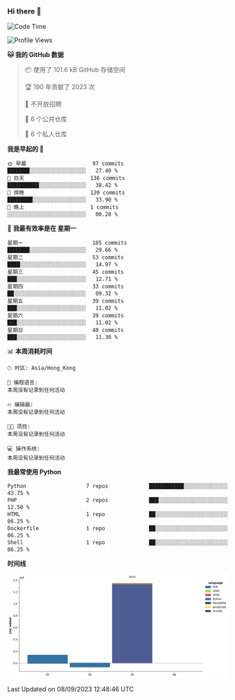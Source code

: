 ### Hi there 👋

<!--
**Mrzqd/Mrzqd** is a ✨ _special_ ✨ repository because its `README.md` (this file) appears on your GitHub profile.

Here are some ideas to get you started:

- 🔭 I’m currently working on ...
- 🌱 I’m currently learning ...
- 👯 I’m looking to collaborate on ...
- 🤔 I’m looking for help with ...
- 💬 Ask me about ...
- 📫 How to reach me: ...
- 😄 Pronouns: ...
- ⚡ Fun fact: ...
-->
<!--START_SECTION:waka-->
![Code Time](http://img.shields.io/badge/Code%20Time-142%20hrs%2044%20mins-blue)

![Profile Views](http://img.shields.io/badge/%E4%B8%AA%E4%BA%BA%E8%B5%84%E6%96%99%E8%A7%82%E7%9C%8B%E6%AC%A1%E6%95%B0-12-blue)

**🐱 我的 GitHub 数据** 

> 📦  使用了 101.6 kB GitHub 存储空间 
 > 
> 🏆 190 年贡献了 2023 次
 > 
> 🚫 不开放招聘
 > 
> 📜 6 个公共仓库 
 > 
> 🔑 6 个私人仓库 
 > 
**我是早起的 🐤** 

```text
🌞 早晨                     97 commits          ███████░░░░░░░░░░░░░░░░░░   27.40 % 
🌆 白天                     136 commits         ██████████░░░░░░░░░░░░░░░   38.42 % 
🌃 傍晚                     120 commits         ████████░░░░░░░░░░░░░░░░░   33.90 % 
🌙 晚上                     1 commits           ░░░░░░░░░░░░░░░░░░░░░░░░░   00.28 % 
```
📅 **我最有效率是在 星期一** 

```text
星期一                      105 commits         ███████░░░░░░░░░░░░░░░░░░   29.66 % 
星期二                      53 commits          ████░░░░░░░░░░░░░░░░░░░░░   14.97 % 
星期三                      45 commits          ███░░░░░░░░░░░░░░░░░░░░░░   12.71 % 
星期四                      33 commits          ██░░░░░░░░░░░░░░░░░░░░░░░   09.32 % 
星期五                      39 commits          ███░░░░░░░░░░░░░░░░░░░░░░   11.02 % 
星期六                      39 commits          ███░░░░░░░░░░░░░░░░░░░░░░   11.02 % 
星期日                      40 commits          ███░░░░░░░░░░░░░░░░░░░░░░   11.30 % 
```


📊 **本周消耗时间** 

```text
🕑︎ 时区: Asia/Hong_Kong

💬 编程语言: 
本周没有记录到任何活动

🔥 编辑器: 
本周没有记录到任何活动

🐱‍💻 项目: 
本周没有记录到任何活动

💻 操作系统: 
本周没有记录到任何活动
```

**我最常使用 Python** 

```text
Python                   7 repos             ███████████░░░░░░░░░░░░░░   43.75 % 
PHP                      2 repos             ███░░░░░░░░░░░░░░░░░░░░░░   12.50 % 
HTML                     1 repo              ██░░░░░░░░░░░░░░░░░░░░░░░   06.25 % 
Dockerfile               1 repo              ██░░░░░░░░░░░░░░░░░░░░░░░   06.25 % 
Shell                    1 repo              ██░░░░░░░░░░░░░░░░░░░░░░░   06.25 % 
```



**时间线**

![Lines of Code chart](https://raw.githubusercontent.com/Mrzqd/Mrzqd/main/assets/bar_graph.png)


 Last Updated on 08/09/2023 12:48:46 UTC
<!--END_SECTION:waka-->
